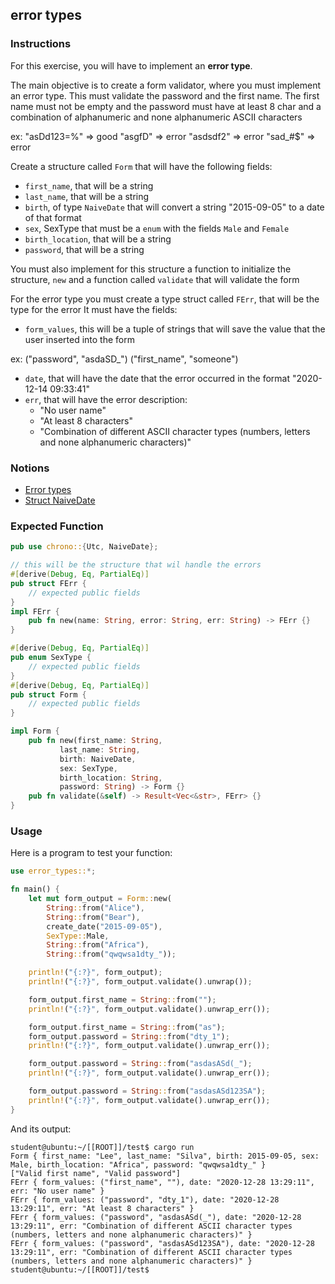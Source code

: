 ## error types

### Instructions

For this exercise, you will have to implement an **error type**.

The main objective is to create a form validator, where you must implement an
error type. This must validate the password and the first name. The
first name must not be empty and the password must have at least 8 char and a combination of alphanumeric and none alphanumeric ASCII characters

ex: "asDd123=%" => good
"asgfD" => error
"asdsdf2" => error
"sad\_#$" => error

Create a structure called `Form` that will have the following fields:

- `first_name`, that will be a string
- `last_name`, that will be a string
- `birth`, of type `NaiveDate` that will convert a string "2015-09-05" to a date of that format
- `sex`, SexType that must be a `enum` with the fields `Male` and `Female`
- `birth_location`, that will be a string
- `password`, that will be a string

You must also implement for this structure a function to initialize the structure, `new` and a function called
`validate` that will validate the form

For the error type you must create a type struct called `FErr`, that will be the type for the error
It must have the fields:

- `form_values`, this will be a tuple of strings that will save the value that the user inserted into the form

ex: ("password", "asdaSD\_")
("first_name", "someone")

- `date`, that will have the date that the error occurred in the format "2020-12-14 09:33:41"
- `err`, that will have the error description:
  - "No user name"
  - "At least 8 characters"
  - "Combination of different ASCII character types (numbers, letters and none alphanumeric characters)"

### Notions

- [Error types](https://doc.rust-lang.org/rust-by-example/error/multiple_error_types/define_error_type.html)
- [Struct NaiveDate](https://docs.rs/chrono/0.4.19/chrono/naive/struct.NaiveDate.html)

### Expected Function

```rust
pub use chrono::{Utc, NaiveDate};

// this will be the structure that wil handle the errors
#[derive(Debug, Eq, PartialEq)]
pub struct FErr {
    // expected public fields
}
impl FErr {
    pub fn new(name: String, error: String, err: String) -> FErr {}
}

#[derive(Debug, Eq, PartialEq)]
pub enum SexType {
    // expected public fields
}
#[derive(Debug, Eq, PartialEq)]
pub struct Form {
    // expected public fields
}

impl Form {
    pub fn new(first_name: String,
           last_name: String,
           birth: NaiveDate,
           sex: SexType,
           birth_location: String,
           password: String) -> Form {}
    pub fn validate(&self) -> Result<Vec<&str>, FErr> {}
}
```

### Usage

Here is a program to test your function:

```rust
use error_types::*;

fn main() {
    let mut form_output = Form::new(
        String::from("Alice"),
        String::from("Bear"),
        create_date("2015-09-05"),
        SexType::Male,
        String::from("Africa"),
        String::from("qwqwsa1dty_"));

    println!("{:?}", form_output);
    println!("{:?}", form_output.validate().unwrap());

    form_output.first_name = String::from("");
    println!("{:?}", form_output.validate().unwrap_err());

    form_output.first_name = String::from("as");
    form_output.password = String::from("dty_1");
    println!("{:?}", form_output.validate().unwrap_err());

    form_output.password = String::from("asdasASd(_");
    println!("{:?}", form_output.validate().unwrap_err());

    form_output.password = String::from("asdasASd123SA");
    println!("{:?}", form_output.validate().unwrap_err());
}
```

And its output:

```console
student@ubuntu:~/[[ROOT]]/test$ cargo run
Form { first_name: "Lee", last_name: "Silva", birth: 2015-09-05, sex: Male, birth_location: "Africa", password: "qwqwsa1dty_" }
["Valid first name", "Valid password"]
FErr { form_values: ("first_name", ""), date: "2020-12-28 13:29:11", err: "No user name" }
FErr { form_values: ("password", "dty_1"), date: "2020-12-28 13:29:11", err: "At least 8 characters" }
FErr { form_values: ("password", "asdasASd(_"), date: "2020-12-28 13:29:11", err: "Combination of different ASCII character types (numbers, letters and none alphanumeric characters)" }
FErr { form_values: ("password", "asdasASd123SA"), date: "2020-12-28 13:29:11", err: "Combination of different ASCII character types (numbers, letters and none alphanumeric characters)" }
student@ubuntu:~/[[ROOT]]/test$
```
